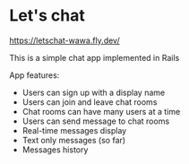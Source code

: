 # Let's chat

https://letschat-wawa.fly.dev/

This is a simple chat app implemented in Rails

App features:
- Users can sign up with a display name
- Users can join and leave chat rooms
- Chat rooms can have many users at a time
- Users can send message to chat rooms
- Real-time messages display
- Text only messages (so far)
- Messages history
